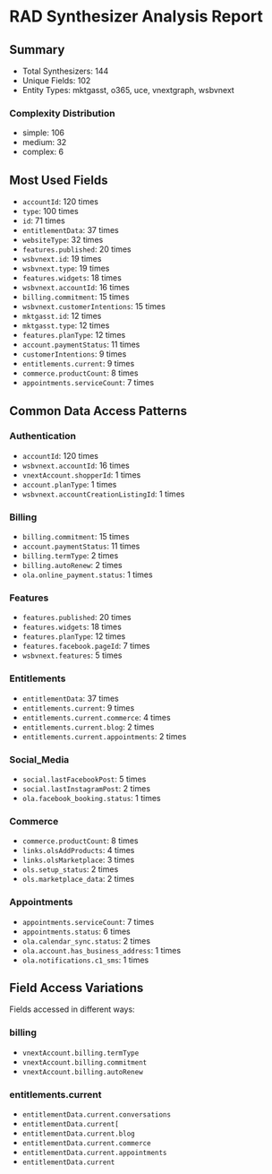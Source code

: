 # RAD Synthesizer Analysis Report

## Summary

- Total Synthesizers: 144
- Unique Fields: 102
- Entity Types: mktgasst, o365, uce, vnextgraph, wsbvnext

### Complexity Distribution

- simple: 106
- medium: 32
- complex: 6

## Most Used Fields

- `accountId`: 120 times
- `type`: 100 times
- `id`: 71 times
- `entitlementData`: 37 times
- `websiteType`: 32 times
- `features.published`: 20 times
- `wsbvnext.id`: 19 times
- `wsbvnext.type`: 19 times
- `features.widgets`: 18 times
- `wsbvnext.accountId`: 16 times
- `billing.commitment`: 15 times
- `wsbvnext.customerIntentions`: 15 times
- `mktgasst.id`: 12 times
- `mktgasst.type`: 12 times
- `features.planType`: 12 times
- `account.paymentStatus`: 11 times
- `customerIntentions`: 9 times
- `entitlements.current`: 9 times
- `commerce.productCount`: 8 times
- `appointments.serviceCount`: 7 times

## Common Data Access Patterns

### Authentication

- `accountId`: 120 times
- `wsbvnext.accountId`: 16 times
- `vnextAccount.shopperId`: 1 times
- `account.planType`: 1 times
- `wsbvnext.accountCreationListingId`: 1 times

### Billing

- `billing.commitment`: 15 times
- `account.paymentStatus`: 11 times
- `billing.termType`: 2 times
- `billing.autoRenew`: 2 times
- `ola.online_payment.status`: 1 times

### Features

- `features.published`: 20 times
- `features.widgets`: 18 times
- `features.planType`: 12 times
- `features.facebook.pageId`: 7 times
- `wsbvnext.features`: 5 times

### Entitlements

- `entitlementData`: 37 times
- `entitlements.current`: 9 times
- `entitlements.current.commerce`: 4 times
- `entitlements.current.blog`: 2 times
- `entitlements.current.appointments`: 2 times

### Social_Media

- `social.lastFacebookPost`: 5 times
- `social.lastInstagramPost`: 2 times
- `ola.facebook_booking.status`: 1 times

### Commerce

- `commerce.productCount`: 8 times
- `links.olsAddProducts`: 4 times
- `links.olsMarketplace`: 3 times
- `ols.setup_status`: 2 times
- `ols.marketplace_data`: 2 times

### Appointments

- `appointments.serviceCount`: 7 times
- `appointments.status`: 6 times
- `ola.calendar_sync.status`: 2 times
- `ola.account.has_business_address`: 1 times
- `ola.notifications.c1_sms`: 1 times

## Field Access Variations

Fields accessed in different ways:

### billing

- `vnextAccount.billing.termType`
- `vnextAccount.billing.commitment`
- `vnextAccount.billing.autoRenew`

### entitlements.current

- `entitlementData.current.conversations`
- `entitlementData.current[`
- `entitlementData.current.blog`
- `entitlementData.current.commerce`
- `entitlementData.current.appointments`
- `entitlementData.current`
